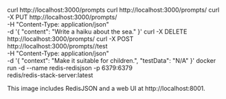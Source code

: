 curl http://localhost:3000/prompts
curl http://localhost:3000/prompts/<promptId>
curl -X PUT http://localhost:3000/prompts/<promptId> \
  -H "Content-Type: application/json" \
  -d '{
    "content": "Write a haiku about the sea."
  }'
curl -X DELETE http://localhost:3000/prompts/<promptId>
curl -X POST http://localhost:3000/prompts/<promptId>/test \
  -H "Content-Type: application/json" \
  -d '{
    "context": "Make it suitable for children.",
    "testData": "N/A"
  }'
docker run -d --name redis-redisjson -p 6379:6379 \
  redis/redis-stack-server:latest

  This image includes RedisJSON and a web UI at http://localhost:8001.